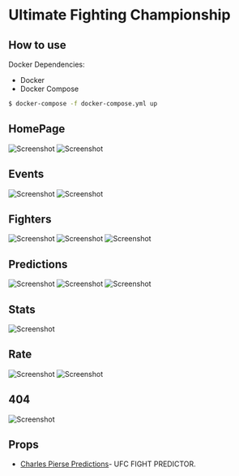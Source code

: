 # Ultimate Fighting Championship

## How to use

Docker Dependencies:

 - Docker 
 - Docker Compose
  

```sh
$ docker-compose -f docker-compose.yml up
```


## HomePage
![Screenshot](Report/imagens/HomePage/homepage1.png)
![Screenshot](Report/imagens/HomePage/NavBar.png)

## Events
![Screenshot](Report/imagens/Events/Events.png)
![Screenshot](Report/imagens/Events/Event.png)

## Fighters
![Screenshot](Report/imagens/Fighters/Fighters.png)
![Screenshot](Report/imagens/Fighters/Anderson%20Silva.png)
![Screenshot](Report/imagens/Fighters/Anderson%20Silva2.png)

## Predictions
![Screenshot](Report/imagens/Predictions/Predictions.png)
![Screenshot](Report/imagens/Predictions/Predictions%202.png)
![Screenshot](Report/imagens/Predictions/Prediction%20Result.png)


## Stats
![Screenshot](Report/imagens/Stats/Career%20Stats.png)

## Rate
![Screenshot](Report/imagens/Reviews/Rate.png)
![Screenshot](Report/imagens/Reviews/Reviews.png)

## 404 
![Screenshot](Report/imagens/Special%20Efects/PageNotFound.png)

## Props
- [Charles Pierse Predictions](https://github.com/cdpierse/ufc_fight_predictor)- UFC FIGHT PREDICTOR.



